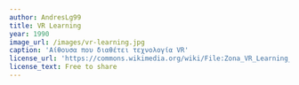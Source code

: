 ```yaml
---
author: AndresLg99
title: VR Learning
year: 1990
image_url: /images/vr-learning.jpg
caption: 'Αίθουσα που διαθέτει τεχνολογία VR'
license_url: 'https://commons.wikimedia.org/wiki/File:Zona_VR_Learning_commons.jpg'
license_text: Free to share
---
```

